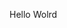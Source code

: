 Hello Wolrd




















































































































































































































































































































































































































































































































































































































































































































































































